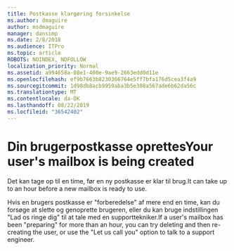 ```yaml
---
title: Postkasse klargøring forsinkelse
ms.author: dmaguire
author: msdmaguire
manager: dansimp
ms.date: 2/8/2018
ms.audience: ITPro
ms.topic: article
ROBOTS: NOINDEX, NOFOLLOW
localization_priority: Normal
ms.assetid: a994658a-08e1-400e-9ae9-2663edd0d11e
ms.openlocfilehash: ef9b7663b8230366764e5ff7bfa176d5cea3f4a9
ms.sourcegitcommit: 1d98db8acb9959aba3b5e308a567ade6b62da56c
ms.translationtype: MT
ms.contentlocale: da-DK
ms.lasthandoff: 08/22/2019
ms.locfileid: "36542402"
---
```

# <a name="your-users-mailbox-is-being-created"></a><span data-ttu-id="3ac0a-102">Din brugerpostkasse oprettes</span><span class="sxs-lookup"><span data-stu-id="3ac0a-102">Your user's mailbox is being created</span></span>

<span data-ttu-id="3ac0a-103">Det kan tage op til en time, før en ny postkasse er klar til brug.</span><span class="sxs-lookup"><span data-stu-id="3ac0a-103">It can take up to an hour before a new mailbox is ready to use.</span></span>
  
<span data-ttu-id="3ac0a-104">Hvis en brugers postkasse er "forberedelse" af mere end en time, kan du forsøge at slette og genoprette brugeren, eller du kan bruge indstillingen "Lad os ringe dig" til at tale med en supporttekniker.</span><span class="sxs-lookup"><span data-stu-id="3ac0a-104">If a user's mailbox has been "preparing" for more than an hour, you can try deleting and then re-creating the user, or use the "Let us call you" option to talk to a support engineer.</span></span>
  

